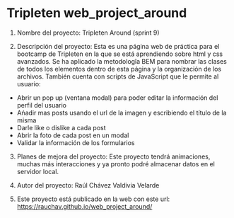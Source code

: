 # Tripleten web_project_around

1. Nombre del proyecto: Tripleten Around (sprint 9)

2. Descripción del proyecto: Esta es una página web de práctica para el bootcamp de Tripleten en la que se está aprendiendo sobre html y css avanzados. Se ha aplicado la metodologîa BEM para nombrar las clases de todos los elementos dentro de esta página y la organización de los archivos. También cuenta con scripts de JavaScript que le permite al usuario:

- Abrir un pop up (ventana modal) para poder editar la información del perfil del usuario
- Ańadir mas posts usando el url de la imagen y escribiendo el título de la misma
- Darle like o dislike a cada post
- Abrir la foto de cada post en un modal
- Validar la información de los formularios

3. Planes de mejora del proyecto: Este proyecto tendrá animaciones, muchas más interacciones y ya pronto podré almacenar datos en el servidor local.

4. Autor del proyecto: Raúl Chávez Valdivia Velarde

5. Este proyecto está publicado en la web con este url:
   https://rauchav.github.io/web_project_around/
